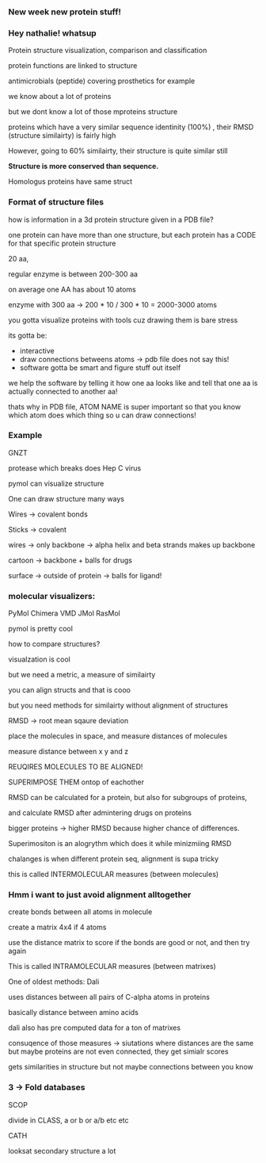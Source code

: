### New week new protein stuff!

### Hey nathalie! whatsup

Protein structure visualization, comparison and classification


protein functions are linked to structure

antimicrobials (peptide) covering prosthetics for example

we know about a lot of proteins

but we dont know a lot of those mproteins structure

proteins which have a very similar sequence identinity (100%) , their RMSD (structure similairty) is fairly high

However, going to 60% similairty, their structure is quite similar still

**Structure is more conserved than sequence.**

Homologus proteins have same struct

### Format of structure files

how is information in a 3d protein structure given in a PDB file?

one protein can have more than one structure, but each protein has a CODE for that specific protein structure

20 aa, 

regular enzyme is between 200-300 aa

on average one AA has about 10 atoms

enzyme with 300 aa -> 200 * 10 / 300 * 10 = 2000-3000 atoms

you gotta visualize proteins with tools cuz drawing them is bare stress

its gotta be:

- interactive
- draw connections betweens atoms -> pdb file does not say this!
- software gotta be smart and figure stuff out itself

we help the software by telling it how one aa looks like
and tell that one aa is actually connected to another aa!

thats why in PDB file, ATOM NAME is super important so that you know which atom does which thing
so u can draw connections!

### Example

GNZT 

protease which breaks does Hep C virus

pymol can visualize structure

One can draw structure many ways

Wires -> covalent bonds

Sticks -> covalent

wires -> only backbone -> alpha helix and beta strands makes up backbone

cartoon -> backbone + balls for drugs

surface -> outside of protein -> balls for ligand!

### molecular visualizers:

PyMol
Chimera
VMD
JMol
RasMol

pymol is pretty cool

how to compare structures?

visualzation is cool

but we need a metric, a measure of similairty

you can align structs and that is cooo

but you need methods for similairty without alignment of structures


RMSD -> root mean sqaure deviation

place the molecules in space, and measure distances of molecules 

measure distance between x y and z

REUQIRES MOLECULES TO BE ALIGNED!

SUPERIMPOSE THEM ontop of eachother

RMSD can be calculated for a protein, but also for subgroups of proteins, 

and calculate RMSD after admintering drugs on proteins

bigger proteins -> higher RMSD because higher chance of differences. 

Superimositon is an alogrythm which does it while minizmiing RMSD

chalanges is when different protein seq, alignment is supa tricky

this is called INTERMOLECULAR measures (between molecules)



### Hmm i want to just avoid alignment alltogether


create bonds between all atoms in molecule

create a matrix
4x4 if 4 atoms

use the distance matrix to score if the bonds are good or not, and then try again

This is called INTRAMOLECULAR measures (between matrixes)

One of oldest methods: Dali

uses distances between all pairs of C-alpha atoms in proteins

basically distance between amino acids

dali also has pre computed data for a ton of matrixes

consuqence of those measures -> siutations where distances are the same but maybe proteins are not even connected, they get simialr scores

gets similarities in structure but not maybe connections between you know

### 3 -> Fold databases

SCOP

divide in CLASS, a or b or a/b etc etc

CATH

looksat secondary structure a lot


